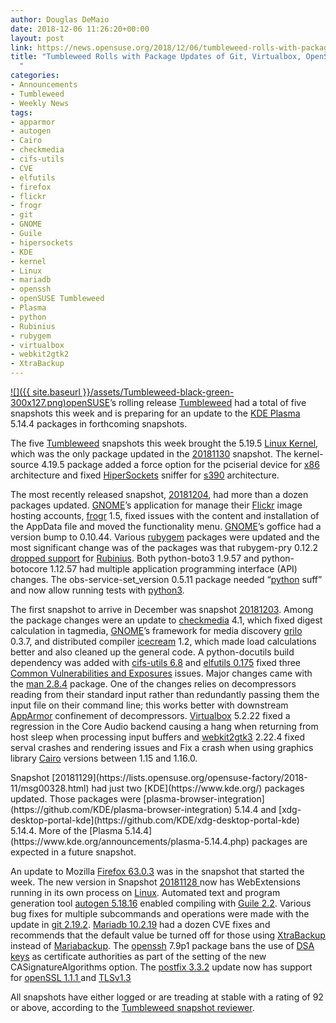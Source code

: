 ```yaml
---
author: Douglas DeMaio
date: 2018-12-06 11:26:20+00:00
layout: post
link: https://news.opensuse.org/2018/12/06/tumbleweed-rolls-with-package-updates-git-virtualbox-openssh/
title: "Tumbleweed Rolls with Package Updates of Git, Virtualbox, OpenSSH\
  "
categories:
- Announcements
- Tumbleweed
- Weekly News
tags:
- apparmor
- autogen
- Cairo
- checkmedia
- cifs-utils
- CVE
- elfutils
- firefox
- flickr
- frogr
- git
- GNOME
- Guile
- hipersockets
- KDE
- kernel
- Linux
- mariadb
- openssh
- openSUSE Tumbleweed
- Plasma
- python
- Rubinius
- rubygem
- virtualbox
- webkit2gtk2
- XtraBackup
---
```

[![]({{ site.baseurl }}/assets/Tumbleweed-black-green-300x127.png)openSUSE](https://www.opensuse.org/)’s rolling release [Tumbleweed](https://en.opensuse.org/Portal:Tumbleweed) had a total of five snapshots this week and is preparing for an update to the [KDE Plasma](https://www.kde.org/plasma-desktop) 5.14.4 packages in forthcoming snapshots.

The five [Tumbleweed](https://en.opensuse.org/Portal:Tumbleweed) snapshots this week brought the 5.19.5 [Linux Kernel](https://www.kernel.org/), which was the only package updated in the [20181130](https://lists.opensuse.org/opensuse-factory/2018-12/msg00017.html) snapshot. The kernel-source 4.19.5 package added a force option for the pciserial device for [x86](https://en.wikipedia.org/wiki/X86) architecture and fixed [HiperSockets](https://en.wikipedia.org/wiki/HiperSocket) sniffer for [s390](https://en.wikipedia.org/wiki/IBM_System/390) architecture.

The most recently released snapshot, [20181204](https://lists.opensuse.org/opensuse-factory/2018-12/msg00043.html), had more than a dozen packages updated. [GNOME](https://www.gnome.org/)’s application for manage their [Flickr](https://www.flickr.com/) image hosting accounts, [frogr](https://wiki.gnome.org/Apps/Frogr) 1.5, fixed issues with the content and installation of the AppData file and moved the functionality menu. [GNOME](https://www.gnome.org/)’s goffice had a version bump to 0.10.44. Various [rubygem](https://rubygems.org/) packages were updated and the most significant change was of the packages was that rubygem-pry 0.12.2 [dropped support](https://github.com/pry/pry/pull/1785) for [Rubinius](https://rubinius.com/). Both python-boto3 1.9.57 and python-botocore 1.12.57 had multiple application programming interface (API) changes. The obs-service-set_version 0.5.11 package needed “[python](https://www.python.org/) suff” and now allow running tests with [python3](https://www.python.org/download/releases/3.0/).

The first snapshot to arrive in December was snapshot [20181203](https://lists.opensuse.org/opensuse-factory/2018-12/msg00026.html). Among the package changes were an update to [checkmedia](https://github.com/openSUSE/checkmedia) 4.1, which fixed digest calculation in tagmedia, [GNOME](https://www.gnome.org/)’s framework for media discovery [grilo](https://wiki.gnome.org/Projects/Grilo) 0.3.7, and distributed compiler [icecream](https://github.com/icecc/icecream) 1.2, which made load calculations better and also cleaned up the general code. A python-docutils build dependency was added with [cifs-utils 6.8](http://www.linuxfromscratch.org/blfs/view/svn/basicnet/cifsutils.html) and [elfutils 0.175](http://www.linuxfromscratch.org/lfs/view/systemd/chapter06/libelf.html) fixed three [Common Vulnerabilities and Exposures](https://en.wikipedia.org/wiki/Common_Vulnerabilities_and_Exposures) issues. Major changes came with the [man 2.8.4](http://man-db.nongnu.org/) package. One of the changes relies on decompressors reading from their standard input rather than redundantly passing them the input file on their command line; this works better with downstream [AppArmor](https://en.wikipedia.org/wiki/AppArmor) confinement of decompressors. [Virtualbox](https://www.virtualbox.org/) 5.2.22 fixed a regression in the Core Audio backend causing a hang when returning from host sleep when processing input buffers and [webkit2gtk3](https://webkitgtk.org/) 2.22.4 fixed serval crashes and rendering issues and Fix a crash when using graphics library [Cairo](https://www.cairographics.org/) versions between 1.15 and 1.16.0.

<!-- more -->Snapshot [20181129](https://lists.opensuse.org/opensuse-factory/2018-11/msg00328.html) had just two [KDE](https://www.kde.org/) packages updated. Those packages were [plasma-browser-integration](https://github.com/KDE/plasma-browser-integration) 5.14.4 and [xdg-desktop-portal-kde](https://github.com/KDE/xdg-desktop-portal-kde) 5.14.4. More of the [Plasma 5.14.4](https://www.kde.org/announcements/plasma-5.14.4.php) packages are expected in a future snapshot.

An update to Mozilla [Firefox 63.0.3](https://www.mozilla.org/en-US/firefox/63.0.3/releasenotes/) was in the snapshot that started the week. The new version in Snapshot [20181128 ](https://lists.opensuse.org/opensuse-factory/2018-11/msg00317.html)now has WebExtensions running in its own process on [Linux](https://www.linux.org/). Automated text and program generation tool [autogen 5.18.16](https://www.gnu.org/software/autogen/) enabled compiling with [Guile 2.2](https://www.gnu.org/s/guile). Various bug fixes for multiple subcommands and operations were made with the update in [git 2.19.2](https://blog.github.com/2018-09-10-highlights-from-git-2-19/). [Mariadb 10.2.19](https://downloads.mariadb.org/mariadb/10.2.19/) had a dozen CVE fixes and recommends that the default value be turned off for those using [XtraBackup](https://www.percona.com/software/mysql-database/percona-xtrabackup) instead of [Mariabackup](https://mariadb.com/kb/en/library/mariabackup-options/). The [openssh](https://en.wikipedia.org/wiki/OpenSSH) 7.9p1 package bans the use of [DSA keys](https://en.wikipedia.org/wiki/Digital_Signature_Algorithm) as certificate authorities as part of the setting of the new CASignatureAlgorithms option. The [postfix 3.3.2](http://www.postfix.org/announcements/postfix-3.2.0.html) update now has support for [openSSL 1.1.1 ](https://www.openssl.org/blog/blog/2018/09/11/release111)and [TLSv1.3](https://wiki.openssl.org/index.php/TLS1.3)

All snapshots have either logged or are treading at stable with a rating of 92 or above, according to the [Tumbleweed snapshot reviewer](http://review.tumbleweed.boombatower.com/).		
